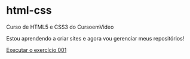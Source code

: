 # html-css
Curso de HTML5 e CSS3 do CursoemVideo

Estou aprendendo a criar sites e agora vou gerenciar meus repositórios!

<a href="https://samuelyasin75.github.io/html-css/exercicios/ex001">Executar o exercício 001<a>